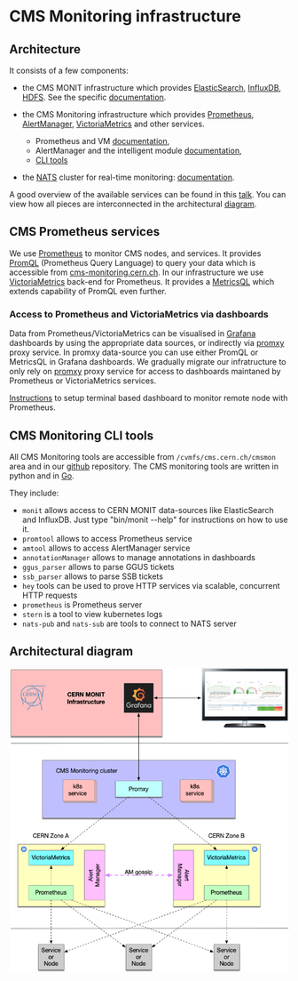 # CMS Monitoring infrastructure

## Architecture

It consists of a few components:
- the CMS MONIT infrastructure which provides
  [ElasticSearch](https://www.tutorialspoint.com/elasticsearch/index.htm),
  [InfluxDB](https://www.influxdata.com/products/influxdb-overview/),
  [HDFS](https://www.geeksforgeeks.org/hdfs-commands/).
  See the specific [documentation](../MONIT/README.md).

- the CMS Monitoring infrastructure which provides
  [Prometheus](https://prometheus.io/),
  [AlertManager](https://www.prometheus.io/docs/alerting/latest/alertmanager/),
  [VictoriaMetrics](https://github.com/VictoriaMetrics/VictoriaMetrics)
  and other services. 
   - Prometheus and VM [documentation](#cms-prometheus-services),
   - AlertManager and the intelligent module [documentation](https://github.com/dmwm/CMSMonitoring/tree/master/doc/AlertManagement),
   - [CLI tools](#cms-monitoring-cli-tools)
- the [NATS](https://nats.io/) cluster for real-time monitoring: [documentation](https://github.com/dmwm/CMSMonitoring/blob/master/doc/NATS/nats.md).

A good overview of the available services can be found in this [talk](https://indico.cern.ch/event/873410/contributions/3682300/attachments/1966507/3270012/CMS_monitoring_infrastructure.pdf). 
You can view how all pieces are interconnected in the architectural [diagram](#architectural-diagram).

## CMS Prometheus services
We use [Prometheus](https://github.com/dmwm/CMSMonitoring/tree/master/doc/Prometheus) to monitor CMS nodes, and services.
It provides [PromQL](https://prometheus.io/docs/prometheus/latest/querying/basics/)
(Prometheus Query Language) to query your data which is accessible from
[cms-monitoring.cern.ch](https://cms-monitoring.cern.ch). In our infrastructure
we use [VictoriaMetrics](https://github.com/VictoriaMetrics/VictoriaMetrics)
back-end for Prometheus. It provides a [MetricsQL](https://victoriametrics.github.io/MetricsQL.html)
which extends capability of PromQL even further.

### Access to Prometheus and VictoriaMetrics via dashboards

Data from Prometheus/VictoriaMetrics can be visualised in [Grafana](https://github.com/dmwm/CMSMonitoring/doc/MONIT/Grafana.md) dashboards by using the appropriate data sources,
or indirectly via [promxy](https://github.com/jacksontj/promxy) proxy
service. In promxy data-source you can use either PromQL or MetricsQL in Grafana dashboards.
We gradually migrate our infratructure to only rely on
[promxy](https://github.com/jacksontj/promxy) proxy service for access to
dashboards maintaned by Prometheus or VictoriaMetrics services.

[Instructions](https://gist.github.com/vkuznet/4ba2d063cd68fb2b912e4514b05a7081) to setup terminal based dashboard to monitor remote node with Prometheus.


## CMS Monitoring CLI tools
All CMS Monitoring tools are accessible from `/cvmfs/cms.cern.ch/cmsmon` area and in 
our [github](https://github.com/dmwm/CMSMonitoring) repository. 
The CMS monitoring tools are written in python and in [Go](https://indico.cern.ch/event/912571/contributions/3837964/note/).

They include:
- `monit` allows access to CERN MONIT data-sources like ElasticSearch and InfluxDB. Just type "bin/monit --help" for instructions on how to use it. 
- `promtool` allows to access Prometheus service
- `amtool` allows to access AlertManager service
- `annotationManager` allows to manage annotations in dashboards
- `ggus_parser` allows to parse GGUS tickets
- `ssb_parser` allows to parse SSB tickets
- `hey` tools can be used to prove HTTP services via scalable, concurrent HTTP requests
- `prometheus` is Prometheus server
- `stern` is a tool to view kubernetes logs
- `nats-pub` and `nats-sub` are tools to connect to NATS server

## Architectural diagram

![cluster architecture](CMSMonitoringHA.png)

